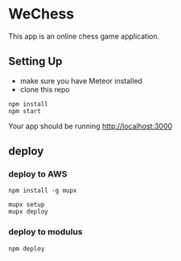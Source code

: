 
# WeChess

This app is an online chess game application.

## Setting Up

* make sure you have Meteor installed
* clone this repo

```
npm install
npm start
```
Your app should be running [http://localhost:3000](http://localhost:3000)


## deploy


### deploy to AWS 

```
npm install -g mupx

mupx setup
mupx deploy

```


### deploy to modulus

```
npm deploy

```
